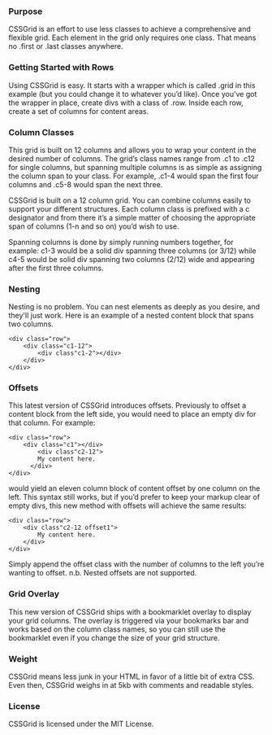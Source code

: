 ### Purpose

CSSGrid is an effort to use less classes to achieve a comprehensive and flexible grid. Each element in the grid only requires one class. That means no .first or .last classes anywhere.

### Getting Started with Rows 

Using CSSGrid is easy. It starts with a wrapper which is called .grid in this example (but you could change it to whatever you’d like). Once you’ve got the wrapper in place, create divs with a class of .row. Inside each row, create a set of columns for content areas.

### Column Classes

This grid is built on 12 columns and allows you to wrap your content in the desired number of columns. The grid’s class names range from .c1 to .c12 for single columns, but spanning multiple columns is as simple as assigning the column span to your class. For example, .c1-4 would span the first four columns and .c5-8 would span the next three. 

CSSGrid is built on a 12 column grid. You can combine columns easily to support your different structures. Each column class is prefixed with a c designator and from there it’s a simple matter of choosing the appropriate span of columns (1-n and so on) you’d wish to use.

Spanning columns is done by simply running numbers together, for example: c1-3 would be a solid div spanning three columns (or 3/12) while c4-5 would be solid div spanning two columns (2/12) wide and appearing after the first three columns.

### Nesting

Nesting is no problem. You can nest elements as deeply as you desire, and they'll just work. Here is an example of a nested content block that spans two columns.

	<div class="row">
		<div class="c1-12">
			<div class"c1-2"></div>
		</div>
	</div>


### Offsets 

This latest version of CSSGrid introduces offsets. Previously to offset a content block from the left side, you would need to place an empty div for that column. For example:

	<div class="row">
		<div class="c1"></div>
			<div class"c2-12">
    		My content here.
		  </div>
	</div>

would yield an eleven column block of content offset by one column on the left. This syntax still works, but if you’d prefer to keep your markup clear of empty divs, this new method with offsets will achieve the same results:

	<div class="row">
		<div class"c2-12 offset1">
			My content here.
		</div>
	</div>

Simply append the offset class with the number of columns to the left you’re wanting to offset. n.b. Nested offsets are not supported.

### Grid Overlay

This new version of CSSGrid ships with a bookmarklet overlay to display your grid columns. The overlay is triggered via your bookmarks bar and works based on the column class names, so you can still use the bookmarklet even if you change the size of your grid structure. 

### Weight

CSSGrid means less junk in your HTML in favor of a little bit of extra CSS. Even then, CSSGrid weighs in at 5kb with comments and readable styles.

### License

CSSGrid is licensed under the MIT License.

